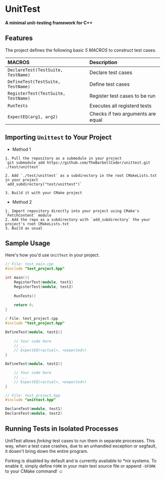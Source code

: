 # UnitTest

__A minimal unit-testing framework for C++__ 

## Features

The project defines the following basic *5 MACROS* to construct test cases.

| MACROS | Description |
| :---- | :---- |
| `DeclareTest(TestSuite, TestName)` | Declare test cases |
| `DefineTest(TestSuite, TestName)` | Define test cases |
| `RegisterTest(TestSuite, TestName)` | Register test cases to be run |
| `RunTests` | Executes all registerd tests |
| `ExpectEQ(arg1, arg2)` | Checks if two arguments are equal |

## Importing `Unittest` to Your Project

- Method 1 
```
1. Pull the repository as a submodule in your project
`git submodule add https://github.com/TheBarbellCoder/unittest.git ./test/unittest`

2. Add `./test/unittest` as a subdirectory in the root CMakeLists.txt in your project
`add_subdirectory("test/unittest")`

3. Build it with your CMake project
```
- Method 2
```
1. Import repository directly into your project using CMake's `FetchContent` module
2. Add the repo as a subdirectory with `add_subdirectory` the your project's root CMakeLists.txt
3. Build as usual
```

## Sample Usage

Here's how you'd use `UnitTest` in your project.
```cpp
// File: test_main.cpp
#include "test_project.hpp"

int main(){
    RegisterTest(module, test1)
    RegisterTest(module, test2)
    
    RunTests()
	
    return 0;
}
```
```cpp
/ File: test_project.cpp
#include "test_project.hpp"

DefineTest(module, test1){
    
    // Your code here
    // ...
    // ExpectEQ(<actual>, <expected>)
}

DefineTest(module, test2){

    // Your code here
    // ...
    // ExpectEQ(<actual>, <expected>)
}
```
```cpp
// File: test_project.hpp
#include "unittest.hpp"

DeclareTest(module, test1)
DeclareTest(module, test2)
```

## Running Tests in Isolated Processes

UnitTest allows *forking* test cases to run them in separate processes. This way, when a test case crashes, due to an unhandled exception or segfault, it dosen't bring down the entire program.

Forking is disabled by default and is currently available to _*nix_ systems. To enable it, simply define `FORK` in your main test source file or append `-DFORK` to your CMake command! :relaxed:
